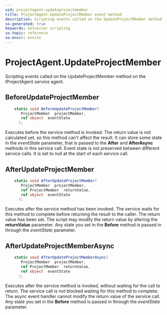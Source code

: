```yaml
---
uid: projectagent-updateprojectmember
title: ProjectAgent.UpdateProjectMember event method
description: Scripting events called on the UpdateProjectMember method on the ProjectAgent service agent.
so.generated: true
keywords: netserver scripting
so.topic: reference
so.envir: onsite
---
```

# ProjectAgent.UpdateProjectMember

Scripting events called on the <see cref='M:IProjectAgent.UpdateProjectMember'>UpdateProjectMember</see> method on the <see cref='IProjectAgent'>IProjectAgent</see>  service agent.

## BeforeUpdateProjectMember
```cs
    static void BeforeUpdateProjectMember(
       ProjectMember  projectMember,
       ref object  eventState
      );
```
Executes before the service method is invoked.
The return value is not calculated yet, so this method can't affect the result.
It can store some state in the *eventState* parameter, that is passed to the **After** and **AfterAsync** methods in this service call.
Event state is not preserved between different service calls. It is set to null at the start of each service call.
## AfterUpdateProjectMember
```cs
    static void AfterUpdateProjectMember(
       ProjectMember  projectMember,
       ref ProjectMember  returnValue,
       ref object  eventState
      );
```
Executes after the service method has been invoked. The service waits for this method to complete before returning the result to the caller.
The return value has been set. The script may modify the return value by altering the **returnValue** parameter.
Any state you set in the **Before** method is passed in through the *eventState* parameter.
## AfterUpdateProjectMemberAsync
```cs
    static void AfterUpdateProjectMemberAsync(
       ProjectMember  projectMember,
       ref ProjectMember  returnValue,
       ref object  eventState
      );
```
Executes after the service method is invoked, without waiting for the call to return.
The service call is not blocked waiting for this method to complete.
The async event handler cannot modify the return value of the service call.
Any state you set in the **Before** method is passed in through the *eventState* parameter.

